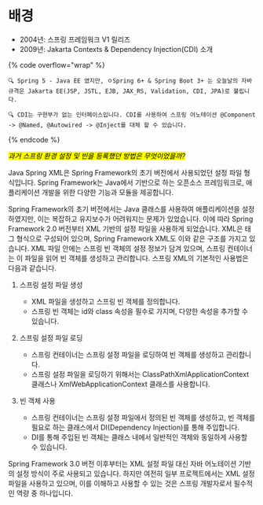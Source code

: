 # 배경



* 2004년: 스프링 프레임워크 V1 릴리즈
* 2009년: Jakarta Contexts & Dependency Injection(CDI) 소개

{% code overflow="wrap" %}
```
🔍 Spring 5 - Java EE 였지만, ㅇSpring 6+ & Spring Boot 3+ 는 오늘날의 자바 규격은 Jakarta EE(JSP, JSTL, EJB, JAX_RS, Validation, CDI, JPA)로 불립니다.

🔍 CDI는 구현부가 없는 인터페이스입니다. CDI를 사용하여 스프링 어노테이션 @Component -> @Named, @Autowired -> @Inject를 대체 할 수 있습니다.
```
{% endcode %}







_<mark style="background-color:yellow;">과거 스프링 환경 설정 및 빈을 등록했던 방법은 무엇이었을까?</mark>_

Java Spring XML은 Spring Framework의 초기 버전에서 사용되었던 설정 파일 형식입니다. Spring Framework는 Java에서 기반으로 하는 오픈소스 프레임워크로, 애플리케이션 개발을 위한 다양한 기능과 모듈을 제공합니다.

Spring Framework의 초기 버전에서는 Java 클래스를 사용하여 애플리케이션을 설정하였지만, 이는 복잡하고 유지보수가 어려워지는 문제가 있었습니다. 이에 따라 Spring Framework 2.0 버전부터 XML 기반의 설정 파일을 사용하게 되었습니다. XML은 태그 형식으로 구성되어 있으며, Spring Framework XML도 이와 같은 구조를 가지고 있습니다. XML 파일 안에는 스프링 빈 객체의 설정 정보가 담겨 있으며, 스프링 컨테이너는 이 파일을 읽어 빈 객체를 생성하고 관리합니다. 스프링 XML의 기본적인 사용법은 다음과 같습니다.

1. 스프링 설정 파일 생성
   * XML 파일을 생성하고 스프링 빈 객체를 정의합니다.
   * 스프링 빈 객체는 id와 class 속성을 필수로 가지며, 다양한 속성을 추가할 수 있습니다.
2. 스프링 설정 파일 로딩
   * 스프링 컨테이너는 스프링 설정 파일을 로딩하여 빈 객체를 생성하고 관리합니다.
   * 스프링 설정 파일을 로딩하기 위해서는 ClassPathXmlApplicationContext 클래스나 XmlWebApplicationContext 클래스를 사용합니다.
3.  빈 객체 사용

    * 스프링 컨테이너는 스프링 설정 파일에서 정의된 빈 객체를 생성하고, 빈 객체를 필요로 하는 클래스에서 DI(Dependency Injection)를 통해 주입합니다.
    * DI를 통해 주입된 빈 객체는 클래스 내에서 일반적인 객체와 동일하게 사용할 수 있습니다.



Spring Framework 3.0 버전 이후부터는 XML 설정 파일 대신 자바 어노테이션 기반의 설정 방식이 주로 사용되고 있습니다. 하지만 여전히 일부 프로젝트에서는 XML 설정 파일을 사용하고 있으며, 이를 이해하고 사용할 수 있는 것은 스프링 개발자로서 필수적인 역량 중 하나입니다.

